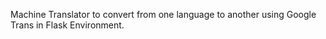 Machine Translator to convert from one language to another using Google Trans in Flask Environment.
